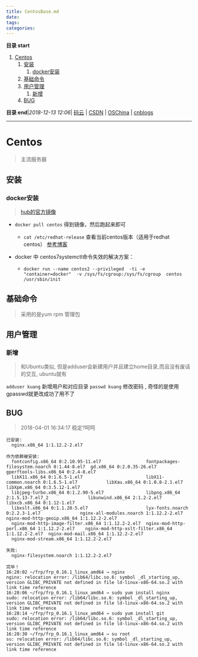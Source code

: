 ```yaml
---
title: CentosBase.md
date: 
tags: 
categories: 
---
```


**目录 start**
 
1. [Centos](#centos)
    1. [安装](#安装)
        1. [docker安装](#docker安装)
    1. [基础命令](#基础命令)
    1. [用户管理](#用户管理)
        1. [新增](#新增)
    1. [BUG](#bug)

**目录 end**|_2018-12-13 12:06_| [码云](https://gitee.com/gin9) | [CSDN](http://blog.csdn.net/kcp606) | [OSChina](https://my.oschina.net/kcp1104) | [cnblogs](http://www.cnblogs.com/kuangcp)
****************************************
# Centos
> 主流服务器

## 安装
### docker安装
> [hub的官方镜像](hub.docker.com/_/centos/)

- `docker pull centos` 得到镜像，然后跑起来即可
    - `cat /etc/redhat-release` 查看当前centos版本（适用于redhat centos） [参考博客](www.cnblogs.com/hitwtx/archive/2012/02/13/2349742.html)

- docker 中 centos7systemctl命令失效的解决方案：
	- `docker run --name centos2 --privileged  -ti -e "container=docker"  -v /sys/fs/cgroup:/sys/fs/cgroup  centos  /usr/sbin/init`

## 基础命令
> 采用的是yum rpm 管理包

## 用户管理

### 新增
> 和Ubuntu类似, 但是adduser会新建用户并且建立home目录,而且没有废话的交互, ubuntu就有

`adduser kuang` 新增用户和对应目录
`passwd kuang` 修改密码 , 奇怪的是使用gpasswd就更改成功了用不了


## BUG
> 2018-04-01 16:34:17 稳定?呵呵
```
已安装:
  nginx.x86_64 1:1.12.2-2.el7                                                                                                                                                                  

作为依赖被安装:
  fontconfig.x86_64 0:2.10.95-11.el7                 fontpackages-filesystem.noarch 0:1.44-8.el7  gd.x86_64 0:2.0.35-26.el7                         gperftools-libs.x86_64 0:2.4-8.el7         
  libX11.x86_64 0:1.6.5-1.el7                        libX11-common.noarch 0:1.6.5-1.el7           libXau.x86_64 0:1.0.8-2.1.el7                     libXpm.x86_64 0:3.5.12-1.el7               
  libjpeg-turbo.x86_64 0:1.2.90-5.el7                libpng.x86_64 2:1.5.13-7.el7_2               libunwind.x86_64 2:1.2-2.el7                      libxcb.x86_64 0:1.12-1.el7                 
  libxslt.x86_64 0:1.1.28-5.el7                      lyx-fonts.noarch 0:2.2.3-1.el7               nginx-all-modules.noarch 1:1.12.2-2.el7           nginx-mod-http-geoip.x86_64 1:1.12.2-2.el7 
  nginx-mod-http-image-filter.x86_64 1:1.12.2-2.el7  nginx-mod-http-perl.x86_64 1:1.12.2-2.el7    nginx-mod-http-xslt-filter.x86_64 1:1.12.2-2.el7  nginx-mod-mail.x86_64 1:1.12.2-2.el7       
  nginx-mod-stream.x86_64 1:1.12.2-2.el7            

失败:
  nginx-filesystem.noarch 1:1.12.2-2.el7                                                                                                                                                       

完毕！
16:28:02 ~/frp/frp_0.16.1_linux_amd64 → nginx
nginx: relocation error: /lib64/libc.so.6: symbol _dl_starting_up, version GLIBC_PRIVATE not defined in file ld-linux-x86-64.so.2 with link time reference
16:28:06 ~/frp/frp_0.16.1_linux_amd64 → sudo yum install nginx
sudo: relocation error: /lib64/libc.so.6: symbol _dl_starting_up, version GLIBC_PRIVATE not defined in file ld-linux-x86-64.so.2 with link time reference
16:28:14 ~/frp/frp_0.16.1_linux_amd64 → sudo yum install git
sudo: relocation error: /lib64/libc.so.6: symbol _dl_starting_up, version GLIBC_PRIVATE not defined in file ld-linux-x86-64.so.2 with link time reference
16:28:30 ~/frp/frp_0.16.1_linux_amd64 → su root
su: relocation error: /lib64/libc.so.6: symbol _dl_starting_up, version GLIBC_PRIVATE not defined in file ld-linux-x86-64.so.2 with link time reference
```

